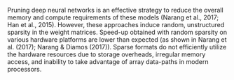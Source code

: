 Pruning deep neural networks is an effective strategy to reduce the overall memory and compute requirements of these models (Narang et al., 2017; Han et al., 2015). However, these approaches induce
random, unstructured sparsity in the weight matrices. Speed-up obtained with random sparsity on various hardware platforms are lower than expected (as shown in Narang et al. (2017); Narang
& Diamos (2017)). Sparse formats do not efficiently utilize the hardware resources due to storage overheads, irregular memory access, and inability to take advantage of array data-paths in modern
processors.


